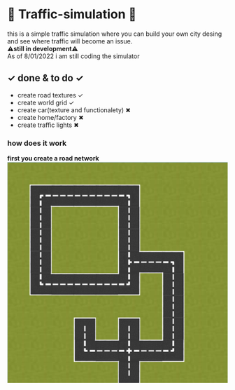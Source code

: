 # 🚦 Traffic-simulation 🚦
this is a simple traffic simulation where you can build your own city desing and see where traffic will become an issue. 
<br />
**⚠still in development⚠**
<br />
As of 8/01/2022 i am still coding the simulator


 ## **✓  done & to do  ✓**
- create road textures ✓
- create world grid ✓
- create car(texture and functionalety) ✖
- create home/factory ✖
- create traffic lights ✖


### how does it work
**first you create a road network** <br />
![image of road network](https://github.com/MatthiasMorsa/Traffic-simulation/blob/master/readmePNG/RoadNetwork.PNG?raw=true)
